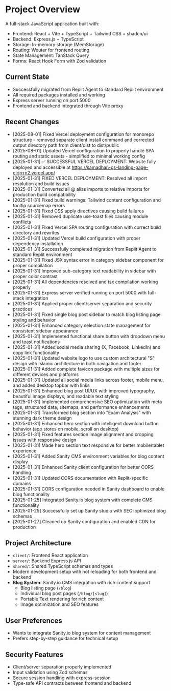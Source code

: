 # Project Overview

A full-stack JavaScript application built with:
- Frontend: React + Vite + TypeScript + Tailwind CSS + shadcn/ui
- Backend: Express.js + TypeScript
- Storage: In-memory storage (MemStorage)
- Routing: Wouter for frontend routing
- State Management: TanStack Query
- Forms: React Hook Form with Zod validation

## Current State
- Successfully migrated from Replit Agent to standard Replit environment
- All required packages installed and working
- Express server running on port 5000
- Frontend and backend integrated through Vite proxy

## Recent Changes
- [2025-08-01] Fixed Vercel deployment configuration for monorepo structure - removed separate client install command and corrected output directory path from client/dist to dist/public
- [2025-08-01] Updated Vercel configuration to properly handle SPA routing and static assets - simplified to minimal working config
- [2025-01-31] ✅ SUCCESSFUL VERCEL DEPLOYMENT: Website fully deployed and accessible at https://samadhan-gs-landing-page-eirjrrrn2.vercel.app/
- [2025-01-31] FIXED VERCEL DEPLOYMENT: Resolved all import resolution and build issues
- [2025-01-31] Converted all @ alias imports to relative imports for production build compatibility
- [2025-01-31] Fixed build warnings: Tailwind content configuration and tooltip sourcemap errors
- [2025-01-31] Fixed CSS apply directives causing build failures
- [2025-01-31] Removed duplicate use-toast files causing module conflicts
- [2025-01-31] Fixed Vercel SPA routing configuration with correct build directory and rewrites
- [2025-01-31] Updated Vercel build configuration with proper dependency installation
- [2025-01-31] Successfully completed migration from Replit Agent to standard Replit environment
- [2025-01-31] Fixed JSX syntax error in category sidebar component for proper compilation
- [2025-01-31] Improved sub-category text readability in sidebar with proper color contrast
- [2025-01-31] All dependencies resolved and tsx compilation working properly
- [2025-01-31] Express server verified running on port 5000 with full-stack integration
- [2025-01-31] Applied proper client/server separation and security practices
- [2025-01-31] Fixed single blog post sidebar to match blog listing page styling and behavior
- [2025-01-31] Enhanced category selection state management for consistent sidebar appearance
- [2025-01-31] Implemented functional share button with dropdown menu and toast notifications
- [2025-01-31] Added social media sharing (X, Facebook, LinkedIn) and copy link functionality
- [2025-01-31] Updated website logo to use custom architectural "S" design with Islamic architecture in both navigation and footer
- [2025-01-31] Added complete favicon package with multiple sizes for different devices and platforms
- [2025-01-31] Updated all social media links across footer, mobile menu, and added desktop topbar with links
- [2025-01-31] Enhanced blog post UI/UX with improved typography, beautiful image displays, and readable text styling
- [2025-01-31] Implemented comprehensive SEO optimization with meta tags, structured data, sitemaps, and performance enhancements
- [2025-01-31] Transformed blog section into "Exam Analysis" with stunning dark theme design
- [2025-01-31] Enhanced hero section with intelligent download button behavior (app stores on mobile, scroll on desktop)  
- [2025-01-31] Fixed features section image alignment and cropping issues with responsive design
- [2025-01-31] Made hero section text responsive for better mobile/tablet experience
- [2025-01-31] Added Sanity CMS environment variables for blog content display
- [2025-01-31] Enhanced Sanity client configuration for better CORS handling
- [2025-01-31] Updated CORS documentation with Replit-specific domains
- [2025-01-31] CORS configuration needed in Sanity dashboard to enable blog functionality
- [2025-01-25] Integrated Sanity.io blog system with complete CMS functionality
- [2025-01-25] Successfully set up Sanity studio with SEO-optimized blog schemas
- [2025-01-27] Cleaned up Sanity configuration and enabled CDN for production

## Project Architecture
- `client/`: Frontend React application
- `server/`: Backend Express.js API
- `shared/`: Shared TypeScript schemas and types
- Modern development setup with hot reloading for both frontend and backend
- **Blog System**: Sanity.io CMS integration with rich content support
  - Blog listing page (`/blog`)
  - Individual blog post pages (`/blog/[slug]`)
  - Portable Text rendering for rich content
  - Image optimization and SEO features

## User Preferences
- Wants to integrate Sanity.io blog system for content management
- Prefers step-by-step guidance for technical setup

## Security Features
- Client/server separation properly implemented
- Input validation using Zod schemas
- Secure session handling with express-session
- Type-safe API contracts between frontend and backend
